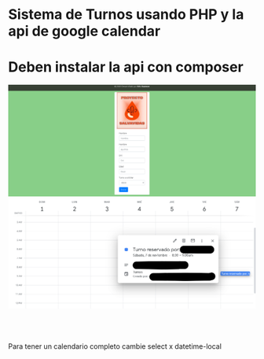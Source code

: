 # Sistema de Turnos usando PHP y la api de google calendar
# Deben instalar la api con composer

![](AppCalendar.PNG) ![](turnoCalendar.png)

<br><br><br>
Para tener un calendario completo cambie select x datetime-local
